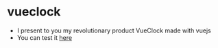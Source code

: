 # vueclock

- I present to you my revolutionary product VueClock made with vuejs
- You can test it [here](https://michaluser.github.io/clock-vue)
